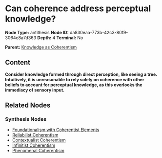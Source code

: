 # Can coherence address perceptual knowledge?

**Node Type:** antithesis
**Node ID:** da830eaa-773b-42c3-80f9-3064e8a7d363
**Depth:** 4
**Terminal:** No

**Parent:** [Knowledge as Coherentism](knowledge-as-coherentism-synthesis-5d786b6f-6ab2-4ac2-be98-d71958df90b2.md)

## Content

**Consider knowledge formed through direct perception, like seeing a tree. Intuitively, it is unreasonable to rely solely on coherence with other beliefs to account for perceptual knowledge, as this overlooks the immediacy of sensory input.**

## Related Nodes

### Synthesis Nodes

- [Foundationalism with Coherentist Elements](foundationalism-with-coherentist-elements-synthesis-8aff0f63-cb6e-49d9-8a14-8bfdeb995907.md)
- [Reliabilist Coherentism](reliabilist-coherentism-synthesis-314d92f5-3e03-43a6-a01d-93186b1b5930.md)
- [Contextualist Coherentism](contextualist-coherentism-synthesis-56576c1d-76ea-4547-b7a8-39c2d68c1af1.md)
- [Infinitist Coherentism](infinitist-coherentism-synthesis-c7f84ce0-16eb-4f78-8b9e-275abb0aa7aa.md)
- [Phenomenal Coherentism](phenomenal-coherentism-synthesis-fe7495da-f065-4f2b-bdc1-ac5997c28826.md)

